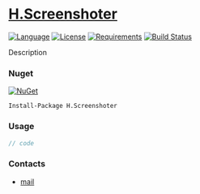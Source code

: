 # [H.Screenshoter](https://github.com/HavenDV/H.Screenshoter/) 

[![Language](https://img.shields.io/badge/language-C%23-blue.svg?style=flat-square)](https://github.com/HavenDV/H.Screenshoter/search?l=C%23&o=desc&s=&type=Code) 
[![License](https://img.shields.io/github/license/HavenDV/H.Screenshoter.svg?label=License&maxAge=86400)](LICENSE.md) 
[![Requirements](https://img.shields.io/badge/Requirements-.NET%20Standard%202.0-blue.svg)](https://github.com/dotnet/standard/blob/master/docs/versions/netstandard2.0.md)
[![Build Status](https://github.com/HavenDV/H.Screenshoter/workflows/.NET/badge.svg?branch=master)](https://github.com/HavenDV/H.Screenshoter/actions?query=workflow%3A%22.NET%22)

Description

### Nuget

[![NuGet](https://img.shields.io/nuget/dt/H.Screenshoter.svg?style=flat-square&label=H.Screenshoter)](https://www.nuget.org/packages/H.Screenshoter/)

```
Install-Package H.Screenshoter
```

### Usage

```cs
// code
```

### Contacts
* [mail](mailto:havendv@gmail.com)
